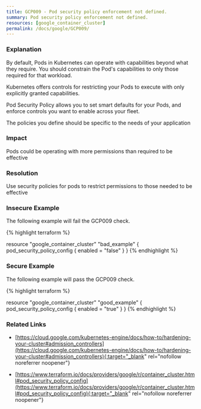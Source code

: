 ```yaml
---
title: GCP009 - Pod security policy enforcement not defined.
summary: Pod security policy enforcement not defined. 
resources: [google_container_cluster] 
permalink: /docs/google/GCP009/
---
```

### Explanation


By default, Pods in Kubernetes can operate with capabilities beyond what they require. You should constrain the Pod's capabilities to only those required for that workload.

Kubernetes offers controls for restricting your Pods to execute with only explicitly granted capabilities. 

Pod Security Policy allows you to set smart defaults for your Pods, and enforce controls you want to enable across your fleet. 

The policies you define should be specific to the needs of your application


### Impact
Pods could be operating with more permissions than required to be effective

### Resolution
Use security policies for pods to restrict permissions to those needed to be effective



### Insecure Example

The following example will fail the GCP009 check.

{% highlight terraform %}

resource "google_container_cluster" "bad_example" {
	pod_security_policy_config {
        enabled = "false"
	}
}
{% endhighlight %}



### Secure Example

The following example will pass the GCP009 check.

{% highlight terraform %}

resource "google_container_cluster" "good_example" {
	pod_security_policy_config {
        enabled = "true"
	}
}
{% endhighlight %}



### Related Links


- [https://cloud.google.com/kubernetes-engine/docs/how-to/hardening-your-cluster#admission_controllers](https://cloud.google.com/kubernetes-engine/docs/how-to/hardening-your-cluster#admission_controllers){:target="_blank" rel="nofollow noreferrer noopener"}

- [https://www.terraform.io/docs/providers/google/r/container_cluster.html#pod_security_policy_config](https://www.terraform.io/docs/providers/google/r/container_cluster.html#pod_security_policy_config){:target="_blank" rel="nofollow noreferrer noopener"}


